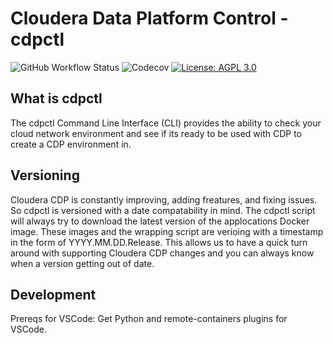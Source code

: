 # Cloudera Data Platform Control - cdpctl

![GitHub Workflow Status](https://img.shields.io/github/workflow/status/cloudera-labs/cdpctl/Continuous%20Integration)
![Codecov](https://img.shields.io/codecov/c/github/cloudera-labs/cdpctl/)
[![License: AGPL 3.0](https://img.shields.io/badge/license-AGPL%203.0-green)](https://www.gnu.org/licenses/agpl-3.0.txt)

## What is cdpctl

The cdpctl Command Line Interface (CLI) provides the ability to check your cloud network environment and see if its ready to be used with CDP to create a CDP environment in.

## Versioning

Cloudera CDP is constantly improving, adding freatures, and fixing issues. So cdpctl is versioned with a date compatability in mind. The cdpctl script will always try to download the latest version of the applocations Docker image. These images and the wrapping script are verioing with a timestamp in the form of YYYY.MM.DD.Release. This allows us to have a quick turn around with supporting Cloudera CDP changes and you can always know when a version getting out of date.

## Development

Prereqs for VSCode:
Get Python and remote-containers plugins for VSCode.
